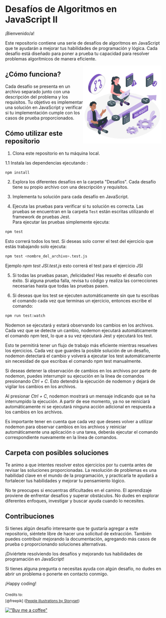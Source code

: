 # Desafíos de Algoritmos en JavaScript II

¡Bienvenido/a!

Este repositorio contiene una serie de desafíos de algoritmos en JavaScript que te ayudarán a mejorar tus habilidades de programación y lógica. Cada desafío está diseñado para poner a prueba tu capacidad para resolver problemas algorítmicos de manera eficiente.

<img align="right" alt="img" src="https://raw.githubusercontent.com/programador5781/challenge-JavaScript-II/main/Pull%20request-amico.png" width="50%" height="auto" />

## ¿Cómo funciona?

Cada desafío se presenta en un archivo separado junto con una descripción del problema y los requisitos. Tu objetivo es implementar una solución en JavaScript y verificar si tu implementación cumple con los casos de prueba proporcionados.


## Cómo utilizar este repositorio

1. Clona este repositorio en tu máquina local.

1.1 Instala las dependencias ejecutando :

```bash
npm install
```

2. Explora los diferentes desafíos en la carpeta "Desafíos". Cada desafío tiene su propio archivo con una descripción y requisitos.

3. Implementa tu solución para cada desafío en JavaScript.

4. Ejecuta las pruebas para verificar si tu solución es correcta. Las pruebas se encuentran en la carpeta `Test`  están escritas utilizando el framework de pruebas Jest.  
Para ejecutar las pruebas simplemente ejecuta:  

```bash
npm test
```

Esto correrá todos los test. Si deseas solo correr el test del ejercicio que estás trabajando solo ejecuta:  

```bash
npm test <nombre_del_archivo>.test.js
```

Ejemplo *npm test JSI.test.js* esto correrá el test para el ejercicio JSI

5. Si todas las pruebas pasan, ¡felicidades! Has resuelto el desafío con éxito. Si alguna prueba falla, revisa tu código y realiza las correcciones necesarias hasta que todas las pruebas pasen.

6. Si deseas que los test se ejecuten automáticamente sin que tu escribas el comando cada vez que terminas un ejercicio, entonces escribe el comando:

```bash
npm run test:watch
```
Nodemon se ejecutará y estará observando los cambios en los archivos. Cada vez que se detecte un cambio, nodemon ejecutará automáticamente el comando npm test, lo que a su vez ejecutará Jest y ejecutará los test.

Esto te permitirá tener un flujo de trabajo más eficiente mientras resuelves los ejercicios. Cada vez que guardes la posible solución de un desafío, nodemon detectará el cambio y volverá a ejecutar los test automáticamente sin necesidad de que escribas el comando npm test manualmente.

Si deseas detener la observación de cambios en los archivos por parte de nodemon, puedes interrumpir su ejecución en la línea de comandos presionando *Ctrl + C*. Esto detendrá la ejecución de nodemon y dejará de vigilar los cambios en los archivos.

Al presionar *Ctrl + C*, nodemon mostrará un mensaje indicando que se ha interrumpido la ejecución. A partir de ese momento, ya no se reiniciará automáticamente ni se ejecutará ninguna acción adicional en respuesta a los cambios en los archivos.

Es importante tener en cuenta que cada vez que desees volver a utilizar nodemon para observar cambios en los archivos y reiniciar automáticamente una aplicación o una tarea, deberás ejecutar el comando correspondiente nuevamente en la línea de comandos.  


## Carpeta con posibles soluciones  

Te animo a que intentes resolver estos ejercicios por tu cuenta antes de revisar las soluciones proporcionadas. La resolución de problemas es una habilidad clave en el mundo de la programación, y practicarla te ayudará a fortalecer tus habilidades y mejorar tu pensamiento lógico.

No te preocupes si encuentras dificultades en el camino. El aprendizaje proviene de enfrentar desafíos y superar obstáculos. No dudes en explorar diferentes enfoques, investigar y buscar ayuda cuando lo necesites.

## Contribuciones

Si tienes algún desafío interesante que te gustaría agregar a este repositorio, siéntete libre de hacer una solicitud de extracción. También puedes contribuir mejorando la documentación, agregando más casos de prueba o proporcionando soluciones alternativas.

¡Diviértete resolviendo los desafíos y mejorando tus habilidades de programación en JavaScript!

Si tienes alguna pregunta o necesitas ayuda con algún desafío, no dudes en abrir un problema o ponerte en contacto conmigo. 

¡Happy coding!

<sub>Credits to: <br/>[@freepik]
(<a href="https://storyset.com/people">People illustrations by Storyset</a>)</sub>

[!["Buy me a coffee"](https://www.buymeacoffee.com/assets/img/custom_images/orange_img.png)](https://www.buymeacoffee.com/programador5781)
